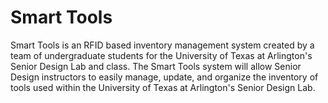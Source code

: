 # Smart Tools

Smart Tools is an RFID based inventory management system created by a team of undergraduate students for the University of Texas at Arlington's Senior Design Lab and class. 
The Smart Tools system will allow Senior Design instructors to easily manage, update, and organize the inventory of tools used within the University of Texas at Arlington's
Senior Design Lab.